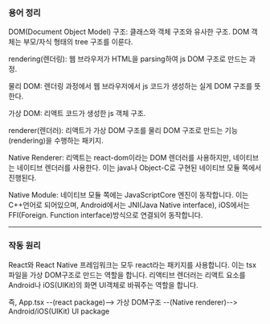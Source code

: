 ### 용어 정리
DOM(Document Object Model) 구조: 클래스와 객체 구조와 유사한 구조. DOM 객체는 부모/자식 형태의 tree 구조를 이룬다.  

rendering(렌더링): 웹 브라우저가 HTML을 parsing하여 js DOM 구조로 만드는 과정. 

물리 DOM: 렌더링 과정에서 웹 브라우저에서 js 코드가 생성하는 실게 DOM 구조를 뜻한다.  

가상 DOM: 리액트 코드가 생성한 js 객체 구조. 

renderer(렌더러): 리액트가 가상 DOM 구조를 물리 DOM 구조로 만드는 기능(rendering)을 수행하는 패키지. 

Native Renderer: 리액트는 react-dom이라는 DOM 렌더러를 사용하지만, 네이티브는 네이티브 렌더러를 사용한다. 이는 java나 Object-C로 구현된 네이티브 모듈 쪽에서 진행된다.  

Native Module: 네이티브 모듈 쪽에는 JavaScriptCore 엔진이 동작합니다. 이는 C++언어로 되어있으며, Android에서는 JNI(Java Native interface), iOS에서는 FFI(Foreign. Function interface)방식으로 연결되어 동작합니다.  

---   
### 작동 원리   
React와 React Native 프레임워크는 모두 react라는 패키지를 사용합니다. 이는 tsx파일을 가상 DOM구조로 만드는 역할을 합니다. 리액티브 렌더러는 리액트 요소를 Android나 iOS(UIKit)의 화면 UI객체로 바꿔주는 역할을 합니다.  

즉, App.tsx --(react package)--> 가상 DOM구조 --(Native renderer)--> Android/iOS(UIKit) UI package  
